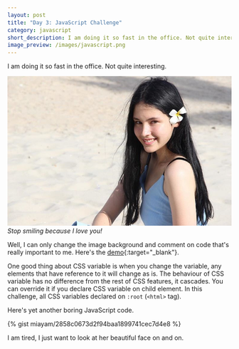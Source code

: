 ```yaml
---
layout: post
title: "Day 3: JavaScript Challenge"
category: javascript
short_description: I am doing it so fast in the office. Not quite interesting.
image_preview: /images/javascript.png
---
```


I am doing it so fast in the office. Not quite interesting.

<div class="blog-post-image">
  <img src="/images/lala_again.jpg" alt="Oh God, she is beauitiful">
  <em>Stop smiling because I love you!</em>
</div>

Well, I can only change the image background and comment on code that's really
important to me. Here's the [demo](/demo_day3){:target="_blank"}.

One good thing about CSS variable is when you change the variable,
any elements that have reference to it will change as is. The behaviour of CSS
variable has no difference from the rest of CSS features, it cascades. You can
override it if you declare CSS variable on child element. In this challenge,
all CSS variables declared on `:root` (`<html>` tag).

Here's yet another boring JavaScript code.

{% gist miayam/2858c0673d2f94baa1899741cec7d4e8 %}

I am tired, I just want to look at her beautiful face on and on.
